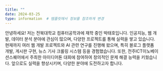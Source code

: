 ```yaml
---
title: ""
date: 2024-03-25
type: information  # 템플릿에서 정보를 참조하게 변경
---
```

안녕하세요! 저는 전북대학교 컴퓨터공학과에 재학 중인 박태호입니다. 인공지능, 웹 개발, 데이터 분석 분야에 관심이 많으며, 다양한 프로젝트를 통해 실력을 쌓고 있습니다. 현재까지 여러 웹 개발 프로젝트와 AI 관련 연구를 진행해 왔으며, 특히 블로그 플랫폼 개발, 게시판 구현, 뉴스 기사 크롤링 시스템 등을 경험했습니다. 또한, 전주ICT이노베이션스퀘어에서 주최한 아이디어톤 대회에 참여하여 창의적인 문제 해결 능력을 키웠습니다. 앞으로도 실력을 향상시키며, 다양한 분야에 도전하고자 합니다.
